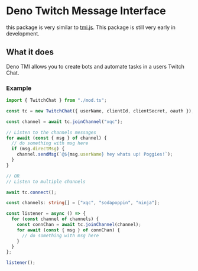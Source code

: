 # Deno Twitch Message Interface

this package is very similar to [tmi.js](https://github.com/tmijs/tmi.js). This package is still very early in development.

## What it does

Deno TMI allows you to create bots and automate tasks in a users Twitch Chat.

### Example

```typescript
import { TwitchChat } from "./mod.ts";

const tc = new TwitchChat({ userName, clientId, clientSecret, oauth });

const channel = await tc.joinChannel("xqc");

// Listen to the channels messages
for await (const { msg } of channel) {
  // do something with msg here
  if (msg.directMsg) {
    channel.sendMsg(`@${msg.userName} hey whats up! Poggies!`);
  }
}

// OR
// Listen to multiple channels

await tc.connect();

const channels: string[] = ["xqc", "sodapoppin", "ninja"];

const listener = async () => {
  for (const channel of channels) {
    const connChan = await tc.joinChannel(channel);
    for await (const { msg } of connChan) {
      // do something with msg here
    }
  }
};

listener();
```
